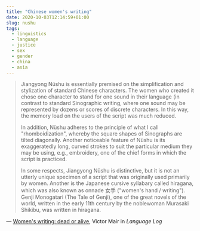 ```yaml
---
title: "Chinese women's writing"
date: 2020-10-03T12:14:59+01:00
slug: nushu
tags:
  - linguistics
  - language
  - justice
  - sex
  - gender
  - china
  - asia
---
```


> Jiangyong Nüshu is essentially premised on the simplification and stylization of standard Chinese characters.  The women who created it chose one character to stand for one sound in their language (in contrast to standard Sinographic writing, where one sound may be represented by dozens or scores of discrete characters.  In this way, the memory load on the users of the script was much reduced.
> 
> In addition, Nüshu adheres to the principle of what I call "rhomboidization", whereby the square shapes of Sinographs are tilted diagonally.  Another noticeable feature of Nüshu is its exaggeratedly long, curved strokes to suit the particular medium they may be using, e.g., embroidery, one of the chief forms in which the script is practiced.
> 
> In some respects, Jiangyong Nüshu is distinctive, but it is not an utterly unique specimen of a script that was originally used primarily by women.  Another is the Japanese cursive syllabary called hiragana, which was also known as onnade 女手 ("women's hand / writing").  Genji Monogatari (The Tale of Genji), one of the great novels of the world, written in the early 11th century by the noblewoman Murasaki Shikibu, was written in hiragana.

&mdash; [Women's writing: dead or alive](https://languagelog.ldc.upenn.edu/nll/?p=48618), Victor Mair in _Language Log_
